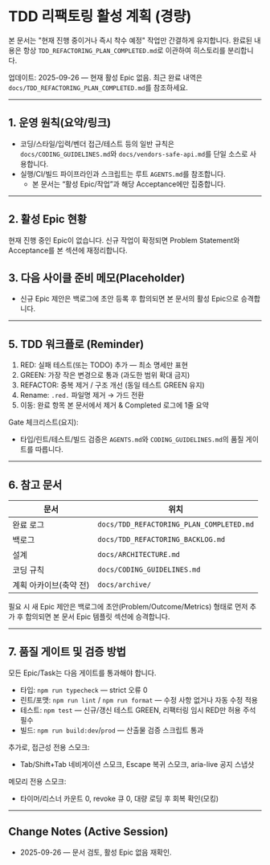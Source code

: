 # TDD 리팩토링 활성 계획 (경량)

본 문서는 "현재 진행 중이거나 즉시 착수 예정" 작업만 간결하게 유지합니다. 완료된
내용은 항상 `TDD_REFACTORING_PLAN_COMPLETED.md`로 이관하여 히스토리를
분리합니다.

업데이트: 2025-09-26 — 현재 활성 Epic 없음. 최근 완료 내역은
`docs/TDD_REFACTORING_PLAN_COMPLETED.md`를 참조하세요.

---

## 1. 운영 원칙(요약/링크)

- 코딩/스타일/입력/벤더 접근/테스트 등의 일반 규칙은
  `docs/CODING_GUIDELINES.md`와 `docs/vendors-safe-api.md`를 단일 소스로
  사용합니다.
- 실행/CI/빌드 파이프라인과 스크립트는 루트 `AGENTS.md`를 참조합니다.
  - 본 문서는 “활성 Epic/작업”과 해당 Acceptance에만 집중합니다.

---

## 2. 활성 Epic 현황

현재 진행 중인 Epic이 없습니다. 신규 작업이 확정되면 Problem Statement와
Acceptance를 본 섹션에 재정리합니다.

## 3. 다음 사이클 준비 메모(Placeholder)

- 신규 Epic 제안은 백로그에 초안 등록 후 합의되면 본 문서의 활성 Epic으로
  승격합니다.

---

## 5. TDD 워크플로 (Reminder)

1. RED: 실패 테스트(또는 TODO) 추가 — 최소 명세만 표현
2. GREEN: 가장 작은 변경으로 통과 (과도한 범위 확대 금지)
3. REFACTOR: 중복 제거 / 구조 개선 (동일 테스트 GREEN 유지)
4. Rename: `.red.` 파일명 제거 → 가드 전환
5. 이동: 완료 항목 본 문서에서 제거 & Completed 로그에 1줄 요약

Gate 체크리스트(요지):

- 타입/린트/테스트/빌드 검증은 `AGENTS.md`와 `CODING_GUIDELINES.md`의 품질
  게이트를 따릅니다.

---

## 6. 참고 문서

| 문서                   | 위치                                     |
| ---------------------- | ---------------------------------------- |
| 완료 로그              | `docs/TDD_REFACTORING_PLAN_COMPLETED.md` |
| 백로그                 | `docs/TDD_REFACTORING_BACKLOG.md`        |
| 설계                   | `docs/ARCHITECTURE.md`                   |
| 코딩 규칙              | `docs/CODING_GUIDELINES.md`              |
| 계획 아카이브(축약 전) | `docs/archive/`                          |

필요 시 새 Epic 제안은 백로그에 초안(Problem/Outcome/Metrics) 형태로 먼저 추가
후 합의되면 본 문서 Epic 템플릿 섹션에 승격합니다.

---

## 7. 품질 게이트 및 검증 방법

모든 Epic/Task는 다음 게이트를 통과해야 합니다.

- 타입: `npm run typecheck` — strict 오류 0
- 린트/포맷: `npm run lint` / `npm run format` — 수정 사항 없거나 자동 수정 적용
- 테스트: `npm test` — 신규/갱신 테스트 GREEN, 리팩터링 임시 RED만 허용 주석
  필수
- 빌드: `npm run build:dev`/`prod` — 산출물 검증 스크립트 통과

추가로, 접근성 전용 스모크:

- Tab/Shift+Tab 네비게이션 스모크, Escape 복귀 스모크, aria-live 공지 스냅샷

메모리 전용 스모크:

- 타이머/리스너 카운트 0, revoke 큐 0, 대량 로딩 후 회복 확인(모킹)

---

## Change Notes (Active Session)

- 2025-09-26 — 문서 검토, 활성 Epic 없음 재확인.

